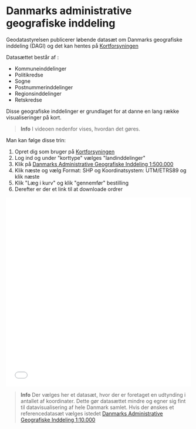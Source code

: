# Danmarks administrative geografiske inddeling

Geodatastyrelsen publicerer løbende datasæt om Danmarks geografiske inddeling (DAGI) og det kan hentes på [Kortforsyningen](http://download.kortforsyningen.dk/)

Datasættet består af :

* Kommuneinddelinger
* Politikredse
* Sogne
* Postnummerinddelinger
* Regionsinddelinger
* Retskredse

Disse geografiske inddelinger er grundlaget for at danne en lang række visualiseringer på kort.

> **Info**
I videoen nedenfor vises, hvordan det gøres.


Man kan følge disse trin:

1. Opret dig som bruger på [Kortforsyningen](http://download.kortforsyningen.dk/)
2. Log ind og under "korttype" vælges "landinddelinger"
3. Klik på [Danmarks Administrative Geografiske Inddeling 1:500.000](http://download.kortforsyningen.dk/content/danmarks-administrative-geografiske-inddeling-1500000)
4. Klik næste og vælg Format: SHP og Koordinatsystem: UTM/ETRS89 og klik næste
5. Klik "Læg i kurv" og klik "gennemfør" bestilling
6. Derefter er der et link til at downloade ordrer

<iframe width="100%" height="515" src="//www.youtube.com/embed/3cvd2Vcy9Xg" frameborder="0" allowfullscreen></iframe>


> **Info**
Der vælges her et datasæt, hvor der er foretaget en udtynding i  antallet af koordinater. Dette gør datasættet mindre og egner sig fint til datavisualisering af hele Danmark samlet. Hvis der ønskes et referencedatasæt vælges istedet [Danmarks Administrative Geografiske Inddeling 1:10.000](http://download.kortforsyningen.dk/content/danmarks-administrative-geografiske-inddeling-110000)
